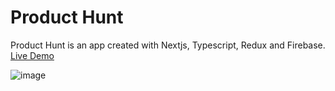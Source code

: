 
# Product Hunt

Product Hunt is an app created with Nextjs, Typescript, Redux and Firebase. [Live Demo](https://beth-product-hunt.netlify.app/)

![image](https://user-images.githubusercontent.com/60520922/228935792-a8105468-a0e2-4e6f-bd8a-edf17c582ece.png)
